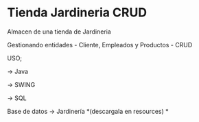 # Tienda Jardineria CRUD

Almacen de una tienda de Jardineria 

Gestionando entidades - Cliente, Empleados y Productos - CRUD


USO;

-> Java

-> SWING

-> SQL


Base de datos -> Jardinería *(descargala en resources) *
